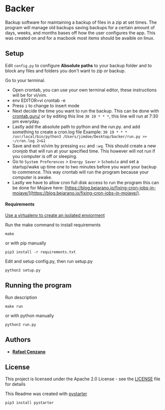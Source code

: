 # Backer

Backup software for maintaining a backup of files in a zip at set times. The program will manage old backups saving backups for a certain amount of days, weeks, and months bases off how the user configures the app. This was created on and for a macbook most items should be avaible on linux.

## Setup

Edit `config.py` to configure **Absolute paths** to your backup folder and to block any files and folders you don't want to zip or backup.

Go to your terminal.
- Open crontab, you can use your own terminal editor, these instructions will be for vi/vim.
- env EDITOR=vi crontab -e
- Press `i` to change to insert mode
- Next decide the time you want to run the backup. This can be done with [crontab.guru/](https://crontab.guru/) or by editing this line `30 19 * * *`, this line will run at 7:30 pm everyday.
- Lastly add the absolute path to python and the run.py. and add something to create a cron.log file Example: `30 19 * * * /usr/local/bin/python3 /Users/jimdoe/Desktop/backer/run.py >> ~/cron.log 2>&1`
- Save and exit vi/vim by pressing `esc` and `:wq`. This should create a new cronjob that will run at your specified time. This however will not run if you computer is off or sleeping.
- Go to `System Preferences` > `Energy Saver` > `Schedule` and set a startup/wake up time one to two minutes before you want your backup to commence. This way crontab will run the program because your computer is awake.
- Lastly we have to allow cron full disk access to run the program this can be done for Mojave here: [https://blog.bejarano.io/fixing-cron-jobs-in-mojave/](https://blog.bejarano.io/fixing-cron-jobs-in-mojave/).

#### Requirements

[Use a virtualenv to create an isolated enviorment](https://virtualenv.pypa.io/en/latest/)

Run the make command to install requirements

```
make
```

or with pip manually

```
pip3 install -r requirements.txt
```

Edit and setup config.py, then run setup.py

```
python3 setup.py
```

## Running the program

Run description

```
make run
```

or with python manually

```
python3 run.py
```

## Authors

* [**Rafael Cenzano**](https://github.com/RafaelCenzano)

## License

This project is licensed under the Apache 2.0 License - see the [LICENSE](LICENSE) file for details


This Readme was created with [pystarter](https://github.com/RafaelCenzano/PyStarter)

```
pip3 install pystarter
```
